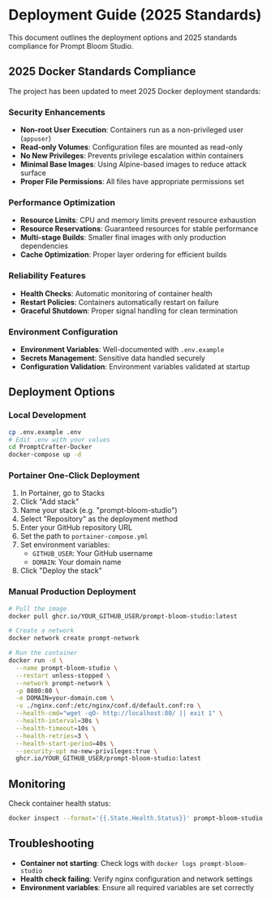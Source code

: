# Deployment Guide (2025 Standards)

This document outlines the deployment options and 2025 standards compliance for Prompt Bloom Studio.

## 2025 Docker Standards Compliance

The project has been updated to meet 2025 Docker deployment standards:

### Security Enhancements

- **Non-root User Execution**: Containers run as a non-privileged user (`appuser`)
- **Read-only Volumes**: Configuration files are mounted as read-only
- **No New Privileges**: Prevents privilege escalation within containers
- **Minimal Base Images**: Using Alpine-based images to reduce attack surface
- **Proper File Permissions**: All files have appropriate permissions set

### Performance Optimization

- **Resource Limits**: CPU and memory limits prevent resource exhaustion
- **Resource Reservations**: Guaranteed resources for stable performance
- **Multi-stage Builds**: Smaller final images with only production dependencies
- **Cache Optimization**: Proper layer ordering for efficient builds

### Reliability Features

- **Health Checks**: Automatic monitoring of container health
- **Restart Policies**: Containers automatically restart on failure
- **Graceful Shutdown**: Proper signal handling for clean termination

### Environment Configuration

- **Environment Variables**: Well-documented with `.env.example`
- **Secrets Management**: Sensitive data handled securely
- **Configuration Validation**: Environment variables validated at startup

## Deployment Options

### Local Development

```bash
cp .env.example .env
# Edit .env with your values
cd PromptCrafter-Docker
docker-compose up -d
```

### Portainer One-Click Deployment

1. In Portainer, go to Stacks
2. Click "Add stack"
3. Name your stack (e.g. "prompt-bloom-studio")
4. Select "Repository" as the deployment method
5. Enter your GitHub repository URL
6. Set the path to `portainer-compose.yml`
7. Set environment variables:
   - `GITHUB_USER`: Your GitHub username
   - `DOMAIN`: Your domain name
8. Click "Deploy the stack"

### Manual Production Deployment

```bash
# Pull the image
docker pull ghcr.io/YOUR_GITHUB_USER/prompt-bloom-studio:latest

# Create a network
docker network create prompt-network

# Run the container
docker run -d \
  --name prompt-bloom-studio \
  --restart unless-stopped \
  --network prompt-network \
  -p 8080:80 \
  -e DOMAIN=your-domain.com \
  -v ./nginx.conf:/etc/nginx/conf.d/default.conf:ro \
  --health-cmd="wget -qO- http://localhost:80/ || exit 1" \
  --health-interval=30s \
  --health-timeout=10s \
  --health-retries=3 \
  --health-start-period=40s \
  --security-opt no-new-privileges:true \
  ghcr.io/YOUR_GITHUB_USER/prompt-bloom-studio:latest
```

## Monitoring

Check container health status:

```bash
docker inspect --format='{{.State.Health.Status}}' prompt-bloom-studio
```

## Troubleshooting

- **Container not starting**: Check logs with `docker logs prompt-bloom-studio`
- **Health check failing**: Verify nginx configuration and network settings
- **Environment variables**: Ensure all required variables are set correctly
